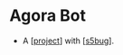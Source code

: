 # Agora Bot

- A [[project]] with [[s5bug]].


[//begin]: # "Autogenerated link references for markdown compatibility"
[project]: project "Project"
[s5bug]: s5bug "S5bug"
[//end]: # "Autogenerated link references"